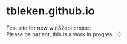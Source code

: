 # tbleken.github.io
Test site for new win32api project   
Please be patient, this is a work in progres. :-)
